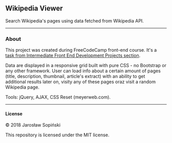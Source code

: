 ## Wikipedia Viewer

Search Wikipedia's pages using data fetched from Wikipedia API. 

---

### About

This project was created during FreeCodeCamp front-end course. It's a [task from Intermediate Front End Development Projects section](https://www.freecodecamp.org/challenges/build-a-wikipedia-viewer).

Data are displayed in a responsive grid built with pure CSS - no Bootstrap or any other framework. User can load info about a certain amount of pages (title, description, thumbnail, article's extract) with an ability to get additional results later on, visity any of these pages oraz visit a random Wikipedia page.

Tools: jQuery, AJAX, CSS Reset (meyerweb.com).

---

#### License

&copy; 2018 Jarosław Sopiński

This repository is licensed under the MIT license.
